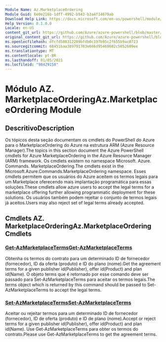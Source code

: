 ```yaml
---
Module Name: Az.MarketplaceOrdering
Module Guid: 6e0e216b-1dff-4992-b943-b3a4f14679ab
Download Help Link: https://docs.microsoft.com/en-us/powershell/module/az.marketplaceordering
Help Version: 0.1.0.0
Locale: en-US
content_git_url: https://github.com/Azure/azure-powershell/blob/master/src/MarketplaceOrdering/MarketplaceOrdering/help/Az.MarketplaceOrdering.md
original_content_git_url: https://github.com/Azure/azure-powershell/blob/master/src/MarketplaceOrdering/MarketplaceOrdering/help/Az.MarketplaceOrdering.md
ms.openlocfilehash: dfcfd580312209bfdb0c197b95c2f655b9ac0723
ms.sourcegitcommit: 68451baa389791703e666d95469602c5652609ee
ms.translationtype: MT
ms.contentlocale: pt-BR
ms.lasthandoff: 01/05/2021
ms.locfileid: "98429158"
---
```

# <span data-ttu-id="52b77-101">Módulo AZ. MarketplaceOrdering</span><span class="sxs-lookup"><span data-stu-id="52b77-101">Az.MarketplaceOrdering Module</span></span>
## <span data-ttu-id="52b77-102">Descritivo</span><span class="sxs-lookup"><span data-stu-id="52b77-102">Description</span></span>
<span data-ttu-id="52b77-103">Os tópicos desta seção documentam os cmdlets do PowerShell do Azure para o MarketplaceOrdering do Azure na estrutura ARM (Azure Resource Manager).</span><span class="sxs-lookup"><span data-stu-id="52b77-103">The topics in this section document the Azure PowerShell cmdlets for Azure MarketplaceOrdering in the Azure Resource Manager (ARM) framework.</span></span> <span data-ttu-id="52b77-104">Os cmdlets existem no namespace Microsoft. Azure. Commands. MarketplaceOrdering.</span><span class="sxs-lookup"><span data-stu-id="52b77-104">The cmdlets exist in the Microsoft.Azure.Commands.MarketplaceOrdering namespace.</span></span> <span data-ttu-id="52b77-105">Esses cmdlets permitem que os usuários do Azure aceitem os termos legais para um Marketplace oferecendo mais implantação programática para essas soluções.</span><span class="sxs-lookup"><span data-stu-id="52b77-105">These cmdlets allow azure users to accept the legal terms for a marketplace offering further allowing programmatic deployment for these solutions.</span></span> <span data-ttu-id="52b77-106">Os usuários também podem rejeitar o conjunto de termos legais já aceitos.</span><span class="sxs-lookup"><span data-stu-id="52b77-106">Users may also reject set of legal terms already accepted.</span></span>

## <span data-ttu-id="52b77-107">Cmdlets AZ. MarketplaceOrdering</span><span class="sxs-lookup"><span data-stu-id="52b77-107">Az.MarketplaceOrdering Cmdlets</span></span>
### [<span data-ttu-id="52b77-108">Get-AzMarketplaceTerms</span><span class="sxs-lookup"><span data-stu-id="52b77-108">Get-AzMarketplaceTerms</span></span>](Get-AzMarketplaceTerms.md)
<span data-ttu-id="52b77-109">Obtenha os termos do contrato para um determinado ID de fornecedor (fornecedor), ID da oferta (produto) e ID do plano (nome).</span><span class="sxs-lookup"><span data-stu-id="52b77-109">Get the agreement terms for a given publisher id(Publisher), offer id(Product) and plan id(Name).</span></span> <span data-ttu-id="52b77-110">O objeto terms que é retornado por esse comando deve ser passado para Set-AzMarketplaceTerms para aceitar os termos legais.</span><span class="sxs-lookup"><span data-stu-id="52b77-110">The terms object which is returned by this command should be passed to Set-AzMarketplaceTerms to accept the legal terms.</span></span>

### [<span data-ttu-id="52b77-111">Set-AzMarketplaceTerms</span><span class="sxs-lookup"><span data-stu-id="52b77-111">Set-AzMarketplaceTerms</span></span>](Set-AzMarketplaceTerms.md)
<span data-ttu-id="52b77-112">Aceitar ou rejeitar termos para um determinado ID de fornecedor (fornecedor), ID de oferta (produto) e ID de plano (nome).</span><span class="sxs-lookup"><span data-stu-id="52b77-112">Accept or reject terms for a given publisher id(Publisher), offer id(Product) and plan id(Name).</span></span> <span data-ttu-id="52b77-113">Use Get-AzMarketplaceTerms para obter os termos do contrato.</span><span class="sxs-lookup"><span data-stu-id="52b77-113">Please use Get-AzMarketplaceTerms to get the agreement terms.</span></span>


